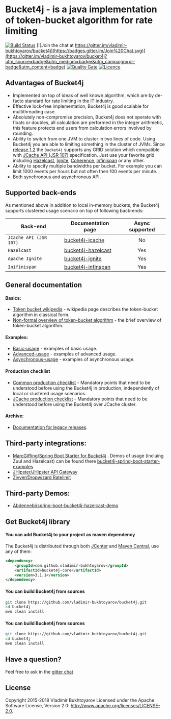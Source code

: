 # Bucket4j - is a java implementation of token-bucket algorithm for rate limiting
[![Build Status](https://travis-ci.org/vladimir-bukhtoyarov/bucket4j.svg?branch=master)](https://travis-ci.org/vladimir-bukhtoyarov/bucket4j)
[![Join the chat at https://gitter.im/vladimir-bukhtoyarov/bucket4j](https://badges.gitter.im/Join%20Chat.svg)](https://gitter.im/vladimir-bukhtoyarov/bucket4j?utm_source=badge&utm_medium=badge&utm_campaign=pr-badge&utm_content=badge)
[![Quality Gate](https://sonarqube.com/api/badges/gate?key=com.github.vladimir-bukhtoyarov:bucket4j)](https://sonarqube.com/dashboard/index/com.github.vladimir-bukhtoyarov:bucket4j)
[![Licence](https://img.shields.io/hexpm/l/plug.svg)](https://github.com/vladimir-bukhtoyarov/bucket4j/blob/master/LICENSE)

## Advantages of Bucket4j
* Implemented on top of ideas of well known algorithm, which are by de-facto standard for rate limiting in the IT industry.
* Effective lock-free implementation, Bucket4j is good scalable for multithreading case.
* Absolutely non-compromise precision, Bucket4j does not operate with floats or doubles, all calculation are performed in the integer arithmetic,
this feature protects end users from calculation errors involved by rounding.
* Ability to switch from one JVM to cluster in two lines of code. Using Bucket4j you are able to limiting something in the cluster of JVMs.
Since [release 1.2](https://github.com/vladimir-bukhtoyarov/bucket4j/releases/tag/1.2.0) the ```Bucket4j``` supports any GRID solution which compatible with [JCache API (JSR 107)](https://www.jcp.org/en/jsr/detail?id=107) specification.
Just use your favorite grid including [Hazelcast](http://hazelcast.com/products/hazelcast/), [Ignite](https://ignite.apache.org/), [Coherence](http://www.oracle.com/technetwork/middleware/coherence/overview/index.html), [Infinispan](http://infinispan.org/) or any other.
* Ability to specify multiple bandwidths per bucket. For example you can limit 1000 events per hours but not often then 100 events per minute.
* Both synchronous and asynchronous API.

## Supported back-ends
As mentioned above in addition to local in-memory buckets, the Bucket4j supports clustered usage scenario on top of following back-ends:
 
| Back-end                   | Documentation page                                  | Async supported |
| -------------------------- | --------------------------------------------------- | :-------------: |
| ```JCache API (JSR 107)``` | [bucket4j-jcache](doc-pages/jcache-usage.md)        | No              |
| ```Hazelcast```            | [bucket4j-hazelcast](doc-pages/hazelcast.md)        | Yes             |
| ```Apache Ignite```        | [bucket4j-ignite](doc-pages/ignite.md)              | Yes             |
| ```Inifinispan```          | [bucket4j-infinspan](doc-pages/inifinispan.md)      | Yes             | 

## General documentation
#### Basics:
* [Token bucket wikipedia](https://en.wikipedia.org/wiki/Token_bucket) - wikipedia page describes the token-bucket algorithm in classical form.
* [Non-formal overview of token-bucket algorithm](doc-pages/token-bucket-brief-overview.md) - the brief overview of token-bucket algorithm.

#### Examples:
* [Basic-usage](doc-pages/basic-usage.md) - examples of basic usage.
* [Advanced-usage](doc-pages/advanced-usage.md) - examples of advanced usage.
* [Asynchronous-usage](doc-pages/asynchronous.md) - examples of asynchronous usage.

#### Production checklist
* [Common production checklist](doc-pages/production-generic-checklist.md) - Mandatory points that need to be understood before using the Bucket4j in production, independently of local or clustered usage scenarios.
* [JCache production checklist](doc-pages/production-jcache-checklist.md) - Mandatory points that need to be understood before using the Bucket4j over JCache cluster.

#### Archive:
* [Documentation for legacy releases](doc-pages/archive-links.md).

## Third-party integrations:
* [MarcGiffing/Spring Boot Starter for Bucket4j](https://github.com/MarcGiffing/bucket4j-spring-boot-starter) . Demos of usage (incluing Zuul and Hazelcast) can be found there [bucket4j-spring-boot-starter-examples](https://github.com/MarcGiffing/bucket4j-spring-boot-starter-examples).
* [JHipster/JHipster API Gateway](https://jhipster.github.io/api-gateway/#rate_limiting)
* [Zivver/Dropwizard Ratelimit](https://github.com/zivver/dropwizard-ratelimit)

## Third-party Demos:
* [Abdennebi/spring-boot-bucket4j-hazelcast-demo](https://github.com/Abdennebi/spring-boot-bucket4j-hazelcast-demo)

## Get Bucket4j library
#### You can add Bucket4j to your project as maven dependency
The Bucket4j is distributed through both [JCenter](https://bintray.com/bintray/jcenter) and [Maven Central](http://search.maven.org/),
use any of them:
```xml
<dependency>
    <groupId>com.github.vladimir-bukhtoyarov</groupId>
    <artifactId>bucket4j-core</artifactId>
    <version>3.1.1</version>
</dependency>
```
#### You can build Bucket4j from sources
```bash
git clone https://github.com/vladimir-bukhtoyarov/bucket4j.git
cd bucket4j
mvn clean install
```

#### You can build Bucket4j from sources
```bash
git clone https://github.com/vladimir-bukhtoyarov/bucket4j.git
cd bucket4j
mvn clean install
```

## Have a question?
Feel free to ask in the [gitter chat](https://gitter.im/vladimir-bukhtoyarov/bucket4j) 

## License
Copyright 2015-2018 Vladimir Bukhtoyarov
Licensed under the Apache Software License, Version 2.0: <http://www.apache.org/licenses/LICENSE-2.0>.
